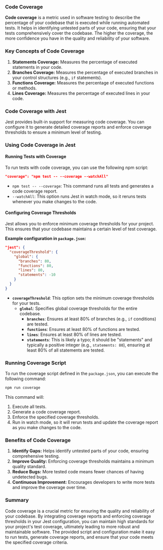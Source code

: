 ### Code Coverage

**Code coverage** is a metric used in software testing to describe the percentage of your codebase that is executed while running automated tests. It helps in identifying untested parts of your code, ensuring that your tests comprehensively cover the codebase. The higher the coverage, the more confidence you have in the quality and reliability of your software.

### Key Concepts of Code Coverage

1. **Statements Coverage:** Measures the percentage of executed statements in your code.
2. **Branches Coverage:** Measures the percentage of executed branches in your control structures (e.g., `if` statements).
3. **Functions Coverage:** Measures the percentage of executed functions or methods.
4. **Lines Coverage:** Measures the percentage of executed lines in your code.

### Code Coverage with Jest

Jest provides built-in support for measuring code coverage. You can configure it to generate detailed coverage reports and enforce coverage thresholds to ensure a minimum level of testing.

### Using Code Coverage in Jest

#### Running Tests with Coverage

To run tests with code coverage, you can use the following npm script:

```json
"coverage": "npm test -- --coverage --watchAll"
```

- `npm test -- --coverage`: This command runs all tests and generates a code coverage report.
- `--watchAll`: This option runs Jest in watch mode, so it reruns tests whenever you make changes to the code.

#### Configuring Coverage Thresholds

Jest allows you to enforce minimum coverage thresholds for your project. This ensures that your codebase maintains a certain level of test coverage.

**Example configuration in `package.json`:**

```json
"jest": {
  "coverageThreshold": {
    "global": {
      "branches": 80,
      "functions": 80,
      "lines": 80,
      "statements": -10
    }
  }
}
```

- **`coverageThreshold`**: This option sets the minimum coverage thresholds for your tests.
  - **`global`**: Specifies global coverage thresholds for the entire codebase.
    - **`branches`**: Ensures at least 80% of branches (e.g., `if` conditions) are tested.
    - **`functions`**: Ensures at least 80% of functions are tested.
    - **`lines`**: Ensures at least 80% of lines are tested.
    - **`statements`**: This is likely a typo; it should be "statements" and typically a positive integer (e.g., `statements: 80`), ensuring at least 80% of all statements are tested.

### Running Coverage Script

To run the coverage script defined in the `package.json`, you can execute the following command:

```sh
npm run coverage
```

This command will:
1. Execute all tests.
2. Generate a code coverage report.
3. Enforce the specified coverage thresholds.
4. Run in watch mode, so it will rerun tests and update the coverage report as you make changes to the code.

### Benefits of Code Coverage

1. **Identify Gaps:** Helps identify untested parts of your code, ensuring comprehensive testing.
2. **Improve Quality:** Enforcing coverage thresholds maintains a minimum quality standard.
3. **Reduce Bugs:** More tested code means fewer chances of having undetected bugs.
4. **Continuous Improvement:** Encourages developers to write more tests and improve the coverage over time.

### Summary

Code coverage is a crucial metric for ensuring the quality and reliability of your codebase. By integrating coverage reports and enforcing coverage thresholds in your Jest configuration, you can maintain high standards for your project's test coverage, ultimately leading to more robust and maintainable software. The provided script and configuration make it easy to run tests, generate coverage reports, and ensure that your code meets the specified coverage criteria.